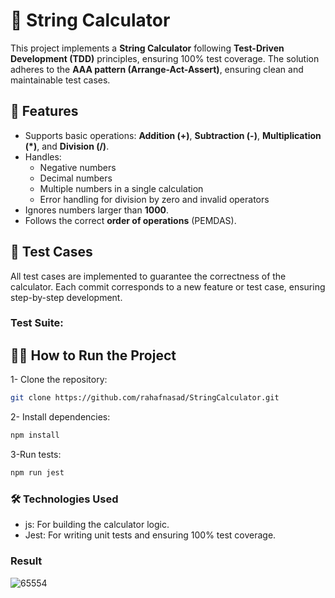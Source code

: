 # 📐 String Calculator

This project implements a **String Calculator** following **Test-Driven Development (TDD)** principles, ensuring 100% test coverage. The solution adheres to the **AAA pattern (Arrange-Act-Assert)**, ensuring clean and maintainable test cases.

## 🚀 Features

- Supports basic operations: **Addition (+)**, **Subtraction (-)**, **Multiplication (*)**, and **Division (/)**.
- Handles:
  - Negative numbers
  - Decimal numbers
  - Multiple numbers in a single calculation
  - Error handling for division by zero and invalid operators
- Ignores numbers larger than **1000**.
- Follows the correct **order of operations** (PEMDAS).

## 🧪 Test Cases

All test cases are implemented to guarantee the correctness of the calculator. Each commit corresponds to a new feature or test case, ensuring step-by-step development.

### Test Suite:

## 🧑‍💻 How to Run the Project
1- Clone the repository:
```bash
git clone https://github.com/rahafnasad/StringCalculator.git
```

2- Install dependencies:
```bash
npm install
```

3-Run tests:
```bash
npm run jest
```

### 🛠️ Technologies Used
- js: For building the calculator logic.
- Jest: For writing unit tests and ensuring 100% test coverage.

### Result 
![65554](https://github.com/user-attachments/assets/c707e3b2-75f1-42c2-be55-b448160a4d82)

